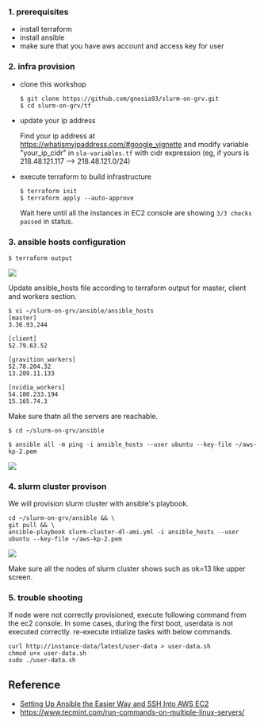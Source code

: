 
### 1. prerequisites ###

* install terraform
* install ansible
* make sure that you have aws account and access key for user 
   
### 2. infra provision ###

* clone this workshop
   ```
   $ git clone https://github.com/gnosia93/slurm-on-grv.git
   $ cd slurm-on-grv/tf
   ```

* update your ip address
  
   Find your ip address at https://whatismyipaddress.com/#google_vignette and modify variable "your_ip_cidr" in `sla-variables.tf` with cidr expression (eg, if yours is 218.48.121.117 --> 218.48.121.0/24)

* execute terraform to build infrastructure
   ```
   $ terraform init
   $ terraform apply --auto-approve
   ```
   Wait here until all the instances in EC2 console are showing `3/3 checks passed` in status.

### 3. ansible hosts configuration ###
```
$ terraform output
```
![](https://github.com/gnosia93/slurm-on-grv/blob/main/tutorial/images/terraform-output-2.png)

Update ansible_hosts file according to terraform output for master, client and workers section.
```
$ vi ~/slurm-on-grv/ansible/ansible_hosts
[master]
3.36.93.244

[client]
52.79.63.52

[gravition_workers]
52.78.204.32
13.209.11.133

[nvidia_workers]         
54.180.233.194
15.165.74.3
```

Make sure thatn all the servers are reachable.
```
$ cd ~/slurm-on-grv/ansible

$ ansible all -m ping -i ansible_hosts --user ubuntu --key-file ~/aws-kp-2.pem
```
![](https://github.com/gnosia93/slurm-on-grv/blob/main/tutorial/images/ansible-output-2.png)


### 4. slurm cluster provison ###

We will provision slurm cluster with ansible's playbook.
```
cd ~/slurm-on-grv/ansible && \
git pull && \
ansible-playbook slurm-cluster-dl-ami.yml -i ansible_hosts --user ubuntu --key-file ~/aws-kp-2.pem
```
![](https://github.com/gnosia93/slurm-on-grv/blob/main/tutorial/images/ansible-output-3.png)

Make sure all the nodes of slurm cluster shows such as ok=13 like upper screen.


### 5. trouble shooting ###

If node were not correctly provisioned, execute following command from the ec2 console. 
In some cases, during the first boot, userdata is not executed correctly. re-execute intialize tasks with below commands. 
```
curl http://instance-data/latest/user-data > user-data.sh
chmod u+x user-data.sh
sudo ./user-data.sh
```

## Reference ##

* [Setting Up Ansible the Easier Way and SSH Into AWS EC2](https://medium.com/@elcymarion_her/setting-up-ansible-the-easier-way-and-ssh-into-aws-ec2-7c7ed2766ed6)
* https://www.tecmint.com/run-commands-on-multiple-linux-servers/
